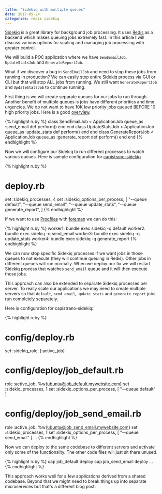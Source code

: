 ```yaml
---
title: "Sidekiq with multiple queues"
date: 2017-05-24
categories: redis sidekiq
---
```


[Sidekiq](http://sidekiq.org/) is a great library for background job processing.  It uses [Redis](https://redis.io/) as a backend which makes queuing jobs extremely fast.  In this article I will discuss various options for scaling and managing job processing with greater control.

We will build a POC application where we have `SendEmailJob`, `UpdateStatsJob` and `GenerateReportJob`.  

What if we discover a bug in `SendEmailJob` and need to stop these jobs from running in production?  We can easily stop entire Sidekiq process via GUI or CLI but that will stop ALL jobs from running.  We still want `GenerateReportJob` and `UpdateStatsJob` to continue running.

First thing is we will create separate queues for our jobs to run through.  Another benefit of multiple queues is jobs have different priorities and time urgencies.  We do not want to have 10K low priority jobs queued BEFORE 10 high priority jobs.  Here is a good [overview](https://github.com/mperham/sidekiq/wiki/Advanced-Options#queues).

{% highlight ruby %}
class SendEmailJob < ApplicationJob
  queue_as :send_email
  def perform()
  end
end
class UpdateStatsJob < ApplicationJob
  queue_as :update_stats
  def perform()
  end
end
class GenerateReportJob < ApplicationJob
  queue_as :generate_report
  def perform()
  end
end
{% endhighlight %}

Now we will configure our Sidekiq to run different processes to watch various queues.  Here is sample configuration for [capistrano-sidekiq](https://github.com/seuros/capistrano-sidekiq)

{% highlight ruby %}
# deploy.rb
set :sidekiq_processes, 4
set :sidekiq_options_per_process, [
  "--queue default",
  "--queue send_email",
  "--queue update_stats",
  "--queue generate_report",
]
{% endhighlight %}

If we want to use [Procfiles](https://devcenter.heroku.com/articles/procfile) with [foreman](https://ddollar.github.io/foreman/) we can do this:

{% highlight ruby %}
worker1: bundle exec sidekiq -q default
worker2: bundle exec sidekiq -q send_email
worker3: bundle exec sidekiq -q update_stats
worker4: bundle exec sidekiq -q generate_report
{% endhighlight %}

We can now stop specific Sidekiq processes if we want jobs in those queues to not execute (they will continue queuing in Redis).  Other jobs in different queues will run normally.  When we deploy our fix we will restart Sidekiq process that watches `send_email` queue and it will then execute those jobs.  

This approach can also be extended to separate Sidekiq processes per server.  To really scale our applications we may need to create multiple servers so that `default`, `send_email`, `update_stats` and `generate_report` jobs run completely separately.  

Here is configuration for capistrano-sidekiq:

{% highlight ruby %}
# config/deploy.rb
set :sidekiq_role, [:active_job]
# config/deploy/job_default.rb
role :active_job, %w{ubuntu@job_default.mywebsite.com}
set :sidekiq_processes, 1
set :sidekiq_options_per_process, [ "--queue default" ]
# config/deploy/job_send_email.rb
role :active_job, %w{ubuntu@job_send_email.mywebsite.com}
set :sidekiq_processes, 1
set :sidekiq_options_per_process, [ "--queue send_email" ]
...
{% endhighlight %}

Now we can deploy to the same codebase to different servers and activate only some of the functionality.  The other code files will just sit there unused.  

{% highlight ruby %}
cap job_default deploy
cap job_send_email deploy
...
{% endhighlight %}

This approach works well for a few applications derived from a shared codebase.  Beyond that we might need to break things up into separate microservices but that's a different blog post.  
